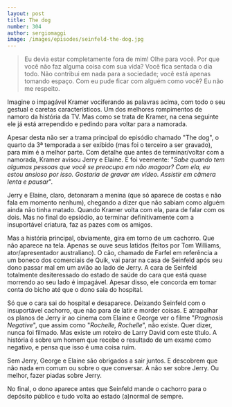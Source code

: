 ```yaml
---
layout: post
title: The dog
number: 304
author: sergiomaggi
image: /images/episodes/seinfeld-the-dog.jpg
---
```


> Eu devia estar completamente fora de mim! Olhe para você. Por que você não faz alguma coisa com sua vida? Você fica sentada o dia todo. Não contribui em nada para a sociedade; você está apenas tomando espaço. Com eu pude ficar com alguém como você? Eu não me respeito.

Imagine o impagável Kramer vociferando as palavras acima, com todo o seu gestual e caretas característicos. Um dos melhores rompimentos de namoro da história da TV. Mas como se trata de Kramer, na cena seguinte ele já está arrependido e pedindo para voltar para a namorada.

Apesar desta não ser a trama principal do episódio chamado "The dog", o quarto da 3ª temporada a ser exibido (mas foi o terceiro a ser gravado), para mim é a melhor parte. Com detalhe que antes de terminar/voltar com a namorada, Kramer avisou Jerry e Elaine. E foi veemente: "*Sabe quando tem algumas pessoas que você se preocupa em não magoar? Com ela, eu estou ansioso por isso. Gostaria de gravar em vídeo. Assistir em câmera lenta e pausar*".

Jerry e Elaine, claro, detonaram a menina (que só aparece de costas e não fala em momento nenhum), chegando a dizer que não sabiam como alguém ainda não tinha matado. Quando Kramer volta com ela, para de falar com os dois. Mas no final do epsiódio, ao terminar definitivamente com a insuportável criatura, faz as pazes com os amigos.

Mas a história principal, obviamente, gira em torno de um cachorro. Que não aparece na tela. Apenas se ouve seus latidos (feitos por Tom Williams, ator/apresentador australiano). O cão, chamado de Farfel em referência a um boneco dos comerciais de Quik, vai parar na casa de Seinfeld após seu dono passar mal em um avião ao lado de Jerry. A cara de Seinfeld totalmente desiteressado do estado de saúde do cara que está quase morrendo ao seu lado é impagável. Apesar disso, ele concorda em tomar conta do bicho até que o dono saia do hospital.

Só que o cara sai do hospital e desaparece. Deixando Seinfeld com o insuportável cachorro, que não para de latir e morder coisas. E atrapalhar os planos de Jerry ir ao cinema com Elaine e George ver o filme "*Prognosis Negative*", que assim como "*Rochelle, Rochelle*", não existe.  Quer dizer, nunca foi filmado. Mas existe um roteiro de Larry David com este título. A história é sobre um homem que recebe o resultado de um exame como negativo, e pensa que isso é uma coisa ruim.

Sem Jerry, George e Elaine são obrigados a sair juntos. E descobrem que não nada em comum ou sobre o que conversar. A não ser sobre Jerry. Ou melhor, fazer piadas sobre Jerry.

No final, o dono aparece antes que Seinfeld mande o cachorro para o depósito público e tudo volta ao estado (a)normal de sempre.